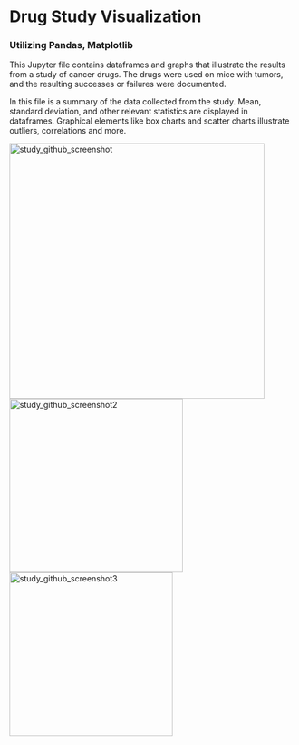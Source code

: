 # Drug Study Visualization
### Utilizing Pandas, Matplotlib

This Jupyter file contains dataframes and graphs that illustrate the results from a study of cancer drugs. The drugs were used on mice with tumors, and the resulting successes or failures were documented. 

In this file is a summary of the data collected from the study. Mean, standard deviation, and other relevant statistics are displayed in dataframes. Graphical elements like box charts and scatter charts illustrate outliers, correlations and more. 

<img width="450" alt="study_github_screenshot" src="https://user-images.githubusercontent.com/74261427/119833019-bd17ee00-becc-11eb-941a-e50d8e5ea746.PNG">
<img width="306" alt="study_github_screenshot2" src="https://user-images.githubusercontent.com/74261427/119833055-c43efc00-becc-11eb-9570-9086bc99320f.PNG">
<img width="288" alt="study_github_screenshot3" src="https://user-images.githubusercontent.com/74261427/119833080-cbfea080-becc-11eb-9c47-916da3016f77.PNG">
